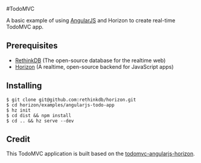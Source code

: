 #TodoMVC

A basic example of using [AngularJS](http://angularjs.org/) and Horizon to create real-time TodoMVC app.

## Prerequisites

- [RethinkDB](https://www.rethinkdb.com/docs/install/) (The open-source database for the realtime web)
- [Horizon](https://github.com/rethinkdb/horizon/) (A realtime, open-source backend for JavaScript apps)

## Installing

```
$ git clone git@github.com:rethinkdb/horizon.git
$ cd horizon/examples/angularjs-todo-app
$ hz init
$ cd dist && npm install
$ cd .. && hz serve --dev
```

## Credit

This TodoMVC application is built based on the [todomvc-angularjs-horizon](https://github.com/endetti/todomvc-angularjs-horizon).
